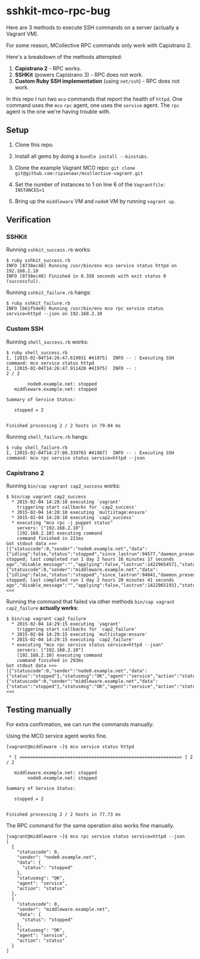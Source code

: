 # sshkit-mco-rpc-bug

Here are 3 methods to execute SSH commands on a server (actually a Vagrant VM).

For some reason, MCollective RPC commands only work with Capistrano 2.

Here's a breakdown of the methods attempted:

1. **Capistrano 2** - RPC works.
2. **SSHKit** (powers Capistrano 3) - RPC does not work.
3. **Custom Ruby SSH implementation** (using `net/ssh`) - RPC does not work.

In this repo I run two `mco` commands that report the health of `httpd`.
One command uses the `mco` `rpc` agent, one uses the `service` agent.
The `rpc` agent is the one we're having trouble with.

## Setup

1. Clone this repo.

2. Install all gems by doing a `bundle install --binstubs`.

3. Clone the example Vagrant MCO repo: `git clone git@github.com:ripienaar/mcollective-vagrant.git`

4. Set the number of instances to 1 on line 6 of the `Vagrantfile`: `INSTANCES=1`

5. Bring up the `middleware` VM and `node0` VM by running `vagrant up`.

## Verification

### SSHKit

Running `sshkit_success.rb` works:

```
$ ruby sshkit_success.rb
INFO [8738ec48] Running /usr/bin/env mco service status httpd on 192.168.2.10
INFO [8738ec48] Finished in 0.358 seconds with exit status 0 (successful).
```

Running `sshkit_failure.rb` hangs:

```
$ ruby sshkit_failure.rb
INFO [b61f54e9] Running /usr/bin/env mco rpc service status service=httpd --json on 192.168.2.10
````

### Custom SSH

Running `shell_success.rb` works:

```
$ ruby shell_success.rb
I, [2015-02-04T14:26:47.619931 #41975]  INFO -- : Executing SSH command: mco service status httpd
I, [2015-02-04T14:26:47.911420 #41975]  INFO -- :
2 / 2

        node0.example.net: stopped
   middleware.example.net: stopped

Summary of Service Status:

   stopped = 2


Finished processing 2 / 2 hosts in 79.04 ms
```

Running `shell_failure.rb` hangs:

```
$ ruby shell_failure.rb
I, [2015-02-04T14:27:08.339763 #41987]  INFO -- : Executing SSH command: mco rpc service status service=httpd --json
````

### Capistrano 2

Running `bin/cap vagrant cap2_success` works:

```
$ bin/cap vagrant cap2_success
  * 2015-02-04 14:28:10 executing `vagrant'
    triggering start callbacks for `cap2_success'
  * 2015-02-04 14:28:10 executing `multistage:ensure'
  * 2015-02-04 14:28:10 executing `cap2_success'
  * executing "mco rpc -j puppet status"
    servers: ["192.168.2.10"]
    [192.168.2.10] executing command
    command finished in 221ms
Got stdout data >>>[{"statuscode":0,"sender":"node0.example.net","data":{"idling":false,"status":"stopped","since_lastrun":94577,"daemon_present":false,"enabled":true,"message":"Currently stopped; last completed run 1 day 2 hours 16 minutes 17 seconds ago","disable_message":"","applying":false,"lastrun":1422965457},"statusmsg":"OK","agent":"puppet","action":"status"},{"statuscode":0,"sender":"middleware.example.net","data":{"idling":false,"status":"stopped","since_lastrun":94841,"daemon_present":false,"enabled":true,"message":"Currently stopped; last completed run 1 day 2 hours 20 minutes 41 seconds ago","disable_message":"","applying":false,"lastrun":1422965193},"statusmsg":"OK","agent":"puppet","action":"status"}]
<<<
```

Running the command that failed via other methods `bin/cap vagrant cap2_failure` **actually works**:

```
$ bin/cap vagrant cap2_failure
  * 2015-02-04 14:29:15 executing `vagrant'
    triggering start callbacks for `cap2_failure'
  * 2015-02-04 14:29:15 executing `multistage:ensure'
  * 2015-02-04 14:29:15 executing `cap2_failure'
  * executing "mco rpc service status service=httpd --json"
    servers: ["192.168.2.10"]
    [192.168.2.10] executing command
    command finished in 293ms
Got stdout data >>>[{"statuscode":0,"sender":"node0.example.net","data":{"status":"stopped"},"statusmsg":"OK","agent":"service","action":"status"},{"statuscode":0,"sender":"middleware.example.net","data":{"status":"stopped"},"statusmsg":"OK","agent":"service","action":"status"}]
<<<
```

## Testing manually

For extra confirmation, we can run the commands manually:

Using the MCO service agent works fine.

```
[vagrant@middleware ~]$ mco service status httpd

 * [ ============================================================> ] 2 / 2

   middleware.example.net: stopped
        node0.example.net: stopped

Summary of Service Status:

   stopped = 2


Finished processing 2 / 2 hosts in 77.73 ms
```

The RPC command for the same operation also works fine manually.

```
[vagrant@middleware ~]$ mco rpc service status service=httpd --json
[
  {
    "statuscode": 0,
    "sender": "node0.example.net",
    "data": {
      "status": "stopped"
    },
    "statusmsg": "OK",
    "agent": "service",
    "action": "status"
  },
  {
    "statuscode": 0,
    "sender": "middleware.example.net",
    "data": {
      "status": "stopped"
    },
    "statusmsg": "OK",
    "agent": "service",
    "action": "status"
  }
]
```
